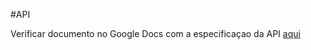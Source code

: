 #API

Verificar documento no Google Docs com a especificaçao da API [aqui](https://docs.google.com/document/d/1IwYxuJNoACTnGYIHgcG51fuF8COa1JomsA8CE9SJ3Pg/edit)
